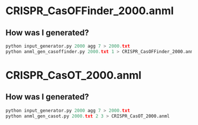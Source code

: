 # CRISPR_CasOFFinder_2000.anml

## How was I generated?

``` python
python input_generator.py 2000 agg 7 > 2000.txt
python anml_gen_casoffinder.py 2000.txt 1 > CRISPR_CasOFFinder_2000.anml
```

# CRISPR_CasOT_2000.anml

## How was I generated?
``` python
python input_generator.py 2000 agg 7 > 2000.txt
python anml_gen_casot.py 2000.txt 2 3 > CRISPR_CasOT_2000.anml
```

#
